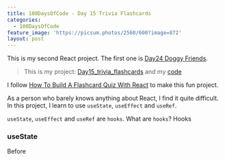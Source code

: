 ```yaml
---
title: 100DaysOfCode - Day 15 Trivia Flashcards
categories:
  - 100DaysOfCode
feature_image: 'https://picsum.photos/2560/600?image=872'
layout: post
---
```


This is my second React project. The first one is [Day24 Doggy Friends](https://portfolio.tsainei.com/100DaysOfCode/Day24_doggy_friends/). 

> This is my project: [Day15_trivia_flashcards](https://portfolio.tsainei.com/100DaysOfCode/Day15_trivia_flashcards/) and my [code](https://github.com/tsainei/portfolio/tree/main/100DaysOfCode/Day15_trivia_flashcards)

I follow [How To Build A Flashcard Quiz With React](https://www.youtube.com/watch?v=hEtZ040fsD8) to make this fun project. 

As a person who barely knows anything about React, I find it quite difficult. In this project, I learn to use  `useState`, `useEffect` and `useRef`.

`useState`, `useEffect` and `useRef` are `hooks`. What are `hooks`? Hooks 

### useState

Before